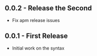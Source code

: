 ## 0.0.2 - Release the Second
* Fix apm release issues

## 0.0.1 - First Release
* Initial work on the syntax
